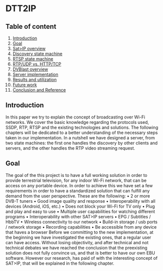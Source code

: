 # DTT2IP

## Table of content

1. [Introduction](#introduction)
2. [Goal](#goal)
3. [Sat>IP overview](sat2ip-overview.md)
4. [Discovery state machine](discovery-sm.md)
5. [RTSP state machine](rtsp-sm.md)
6. [RTP/UDP vs. HTTP/TCP](rtp_udp-http_tcp.md)
7. [DVBlast overview](dvblast-overview.md)
8. [Server implementation]()
9. [Results and utilization](results-utilization.md)
10. [Future work](future-work.md)
11. [Conclusion and Reference](conclusions-reference.md)


## Introduction

In this paper we try to explain the concept of broadcasting over Wi-Fi networks. We cover the basic knowledge regarding the protocols used, SSDP, RTP, RTSP and the existing technologies and solutions.  The following chapters will be dedicated to a better understanding of the necessary steps taken in our implementation.
In a nutshell we have designed a server, from two state machines: the first one handles the discovery by other clients and servers, and the other handles the RTP video streaming request. 


## Goal

The goal of the this project is to have a full working solution in order to provide terrestrial television, for any indoor Wi-Fi network, that can be access on any portable device.
In order to achieve this we have set a few requirements in order to have a standardized solution that can fulfill any demand from the user perspective.
These are the following: 
•	2 or more DVB-T tuners
•	Good image quality and response
•	Interoperability with all devices (Android, iOS, etc.)
•	Does not block your Wi-Fi for TV only
•	Plug and play and easy to use
•	Multiple user capabilities for watching different programs
•	Interoperability with other SAT>IP servers
•	EPG / Subtitles / HbbTV
•	Wireless connectivity to our network
•	Build-in storage / usb ports / network storage
•	Recording capabilities
•	Be accessible from any device that haves a browser
Before we committing to the new implementation, at the beginning we have investigated the existing ones, that a regular user can have access. Without losing objectivity, and after technical and not technical debates we have reached the conclusion that the preexisting solution does not fully convince us, and that is better to have our own EBU software. However our research, has paid of with the interesting concept of SAT>IP, that will be explained in the following chapter.

